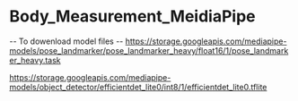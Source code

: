 # Body_Measurement_MeidiaPipe

-- To dowenload model files --
https://storage.googleapis.com/mediapipe-models/pose_landmarker/pose_landmarker_heavy/float16/1/pose_landmarker_heavy.task

https://storage.googleapis.com/mediapipe-models/object_detector/efficientdet_lite0/int8/1/efficientdet_lite0.tflite
